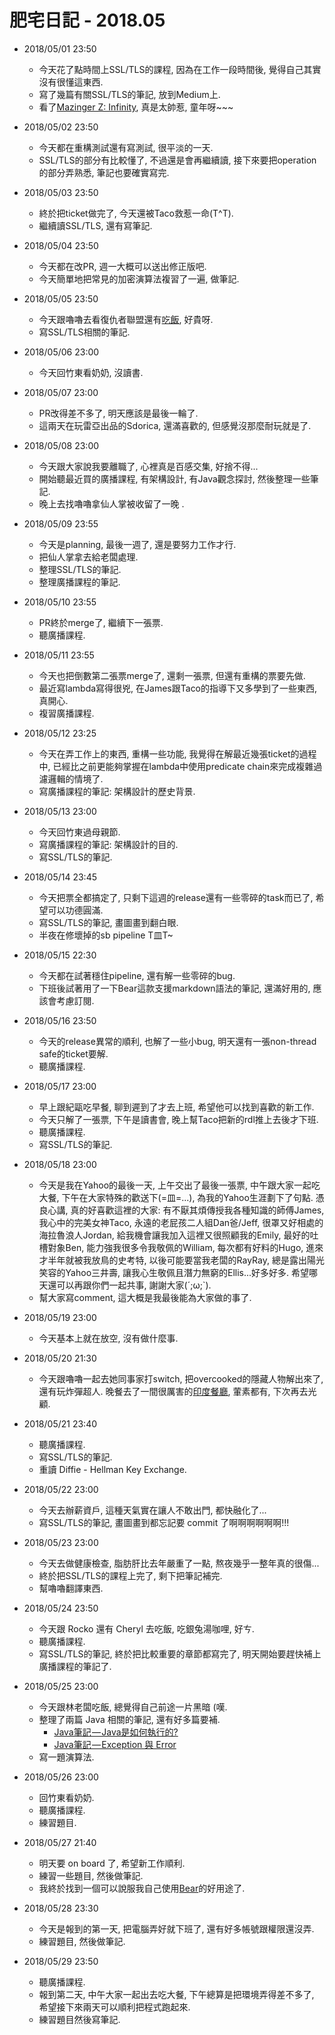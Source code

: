 # 肥宅日記 - 2018.05

* 2018/05/01 23:50
    * 今天花了點時間上SSL/TLS的課程, 因為在工作一段時間後, 覺得自己其實沒有很懂這東西.
    * 寫了幾篇有關SSL/TLS的筆記, 放到Medium上.
    * 看了[Mazinger Z: Infinity](http://www.mazinger-z.jp/), 真是太帥惹, 童年呀~~~

* 2018/05/02 23:50
    * 今天都在重構測試還有寫測試, 很平淡的一天.
    * SSL/TLS的部分有比較懂了, 不過還是會再繼續讀, 接下來要把operation的部分弄熟悉, 筆記也要確實寫完.

* 2018/05/03 23:50
    * 終於把ticket做完了, 今天還被Taco救惹一命(T^T).
    * 繼續讀SSL/TLS, 還有寫筆記.

* 2018/05/04 23:50
    * 今天都在改PR, 週一大概可以送出修正版吧.
    * 今天簡單地把常見的加密演算法複習了一遍, 做筆記.

* 2018/05/05 23:50
    * 今天跟嚕嚕去看復仇者聯盟還有[吃飯](https://www.facebook.com/%E6%B2%BE%E7%BE%8E%E8%A5%BF%E9%A4%90%E5%BB%B3-184832631544950/), 好貴呀.
    * 寫SSL/TLS相關的筆記.

* 2018/05/06 23:00
    * 今天回竹東看奶奶, 沒讀書.

* 2018/05/07 23:00
    * PR改得差不多了, 明天應該是最後一輪了.
    * 這兩天在玩雷亞出品的Sdorica, 還滿喜歡的, 但感覺沒那麼耐玩就是了.

* 2018/05/08 23:00
    * 今天跟大家說我要離職了, 心裡真是百感交集, 好捨不得...
    * 開始聽最近買的廣播課程, 有架構設計, 有Java觀念探討, 然後整理一些筆記.
    * 晚上去找嚕嚕拿仙人掌被收留了一晚 .

* 2018/05/09 23:55
    * 今天是planning, 最後一週了, 還是要努力工作才行.
    * 把仙人掌拿去給老闆處理.
    * 整理SSL/TLS的筆記.
    * 整理廣播課程的筆記.

* 2018/05/10 23:55
    * PR終於merge了, 繼續下一張票.
    * 聽廣播課程.

* 2018/05/11 23:55
    * 今天也把倒數第二張票merge了, 還剩一張票, 但還有重構的票要先做.
    * 最近寫lambda寫得很兇, 在James跟Taco的指導下又多學到了一些東西, 真開心.
    * 複習廣播課程.

* 2018/05/12 23:25
    * 今天在弄工作上的東西, 重構一些功能, 我覺得在解最近幾張ticket的過程中, 已經比之前更能夠掌握在lambda中使用predicate chain來完成複雜過濾邏輯的情境了.
    * 寫廣播課程的筆記: 架構設計的歷史背景.

* 2018/05/13 23:00
    * 今天回竹東過母親節.
    * 寫廣播課程的筆記: 架構設計的目的.
    * 寫SSL/TLS的筆記.

* 2018/05/14 23:45
    * 今天把票全都搞定了, 只剩下這週的release還有一些零碎的task而已了, 希望可以功德圓滿.
    * 寫SSL/TLS的筆記, 畫圖畫到翻白眼.
    * 半夜在修壞掉的sb pipeline T皿T~

* 2018/05/15 22:30
    * 今天都在試著穩住pipeline, 還有解一些零碎的bug.
    * 下班後試著用了一下Bear這款支援markdown語法的筆記, 還滿好用的, 應該會考慮訂閱.

* 2018/05/16 23:50
    * 今天的release異常的順利, 也解了一些小bug, 明天還有一張non-thread safe的ticket要解.
    * 聽廣播課程.

* 2018/05/17 23:00
    * 早上跟紀甌吃早餐, 聊到遲到了才去上班, 希望他可以找到喜歡的新工作.
    * 今天只解了一張票, 下午是讀書會, 晚上幫Taco把新的rdl推上去後才下班.
    * 聽廣播課程.
    * 寫SSL/TLS的筆記.

* 2018/05/18 23:00
    * 今天是我在Yahoo的最後一天, 上午交出了最後一張票, 中午跟大家一起吃大餐, 下午在大家特殊的歡送下(=皿=...), 為我的Yahoo生涯劃下了句點.
    憑良心講, 真的好喜歡這裡的大家: 有不厭其煩傳授我各種知識的師傅James, 我心中的完美女神Taco, 永遠的老屁孩二人組Dan爸/Jeff, 很罩又好相處的海拉魯浪人Jordan, 給我機會讓我加入這裡又很照顧我的Emily,
    最好的吐槽對象Ben, 能力強我很多令我敬佩的William, 每次都有好料的Hugo, 進來才半年就被我放鳥的史考特, 以後可能要當我老闆的RayRay, 總是露出陽光笑容的Yahoo三井壽, 讓我心生敬佩且潛力無窮的Ellis...好多好多. 希望哪天還可以再跟你們一起共事, 謝謝大家(´;ω;`).
    * 幫大家寫comment, 這大概是我最後能為大家做的事了.

* 2018/05/19 23:00
    * 今天基本上就在放空, 沒有做什麼事.

* 2018/05/20 21:30
    * 今天跟嚕嚕一起去她同事家打switch, 把overcooked的隱藏人物解出來了, 還有玩炸彈超人. 晚餐去了一間很厲害的[印度餐廳](https://www.facebook.com/bhabhis.2369/), 葷素都有, 下次再去光顧.

* 2018/05/21 23:40
    * 聽廣播課程.
    * 寫SSL/TLS的筆記.
    * 重讀 Diffie - Hellman Key Exchange.

* 2018/05/22 23:00
    * 今天去辦薪資戶, 這種天氣實在讓人不敢出門, 都快融化了...
    * 寫SSL/TLS的筆記, 畫圖畫到都忘記要 commit 了啊啊啊啊啊啊!!!

* 2018/05/23 23:00
    * 今天去做健康檢查, 脂肪肝比去年嚴重了一點, 熬夜幾乎一整年真的很傷...
    * 終於把SSL/TLS的課程上完了, 剩下把筆記補完.
    * 幫嚕嚕翻譯東西.

* 2018/05/24 23:50
    * 今天跟 Rocko 還有 Cheryl 去吃飯, 吃銀兔湯咖哩, 好ㄘ.
    * 聽廣播課程.
    * 寫SSL/TLS的筆記, 終於把比較重要的章節都寫完了, 明天開始要趕快補上廣播課程的筆記了.

* 2018/05/25 23:00
    * 今天跟林老闆吃飯, 總覺得自己前途一片黑暗 (嘆.
    * 整理了兩篇 Java 相關的筆記, 還有好多篇要補.
        * [Java筆記 — Java是如何執行的?](https://medium.com/@clu1022/java%E7%AD%86%E8%A8%98-java%E6%98%AF%E5%A6%82%E4%BD%95%E5%9F%B7%E8%A1%8C%E7%9A%84-4238ac11c59d)
        * [Java筆記 — Exception 與 Error](https://medium.com/@clu1022/java%E7%AD%86%E8%A8%98-exception-%E8%88%87-error-dbdf9a9b0909)
    * 寫一題演算法.

* 2018/05/26 23:00
    * 回竹東看奶奶.
    * 聽廣播課程.
    * 練習題目.

* 2018/05/27 21:40
    * 明天要 on board 了, 希望新工作順利.
    * 練習一些題目, 然後做筆記.
    * 我終於找到一個可以說服我自己使用[Bear](http://www.bear-writer.com/)的好用途了.

* 2018/05/28 23:30
    * 今天是報到的第一天, 把電腦弄好就下班了, 還有好多帳號跟權限還沒弄.
    * 練習題目, 然後做筆記.

* 2018/05/29 23:50
    * 聽廣播課程.
    * 報到第二天, 中午大家一起出去吃大餐, 下午總算是把環境弄得差不多了, 希望接下來兩天可以順利把程式跑起來.
    * 練習題目然後寫筆記.
